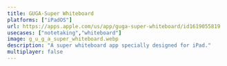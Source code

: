 ```yaml
---
title: GUGA-Super Whiteboard
platforms: ["iPadOS"]
url: https://apps.apple.com/us/app/guga-super-whiteboard/id1619055819
usecases: ["notetaking","whiteboard"]
image: g_u_g_a_super_whiteboard.webp
description: "A super whiteboard app specially designed for iPad."
multiplayer: false
---
```

